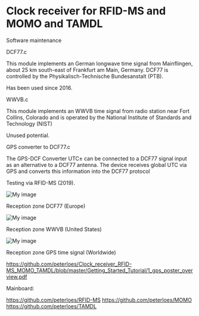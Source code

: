 ﻿# Clock receiver for RFID-MS and MOMO and TAMDL
Software maintenance

DCF77.c

This module implements an German longwave time signal from Mainflingen,
about 25 km south-east of Frankfurt am Main, Germany.
DCF77 is controlled by the Physikalisch-Technische Bundesanstalt (PTB).

Has been used since 2016.

WWVB.c

This module implements an WWVB time signal from radio station near Fort Collins,
Colorado and is operated by the National Institute of Standards and Technology (NIST)

Unused potential. 

GPS converter to DCF77.c

The GPS-DCF Converter UTC± can be connected to a DCF77 signal input as an alternative to a DCF77 antenna.
The device receives global UTC via GPS and converts this information into the DCF77 protocol

Testing via RFID-MS (2019).

![My image](https://github.com/peterloes/clock_receiver/blob/master/Getting_Started_Tutorial/4_dcf77_range.jpg)

Reception zone DCF77 (Europe)

![My image](https://github.com/peterloes/clock_receiver/blob/master/Getting_Started_Tutorial/5_wwvb_range.jpg)

Reception zone WWVB (United States)

![My image](https://github.com/peterloes/clock_receiver/blob/master/Getting_Started_Tutorial/1_gps_converter_dcf77.jpg)

Reception zone GPS time signal (Worldwide)

https://github.com/peterloes/Clock_receiver_RFID-MS_MOMO_TAMDL/blob/master/Getting_Started_Tutorial/1_gps_poster_overview.pdf

Mainboard:

https://github.com/peterloes/RFID-MS
https://github.com/peterloes/MOMO
https://github.com/peterloes/TAMDL
